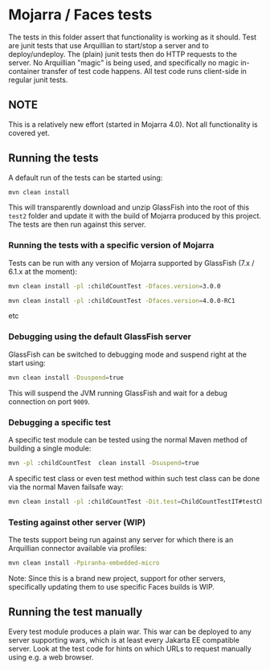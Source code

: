 <!---
[//]: # " Copyright (c) 2021 Contributors to the Eclipse foundation. All rights reserved.
[//]: # "  "
[//]: # " This program and the accompanying materials are made available under the "
[//]: # " terms of the Eclipse Public License v. 2.0, which is available at "
[//]: # " http://www.eclipse.org/legal/epl-2.0. "
[//]: # "  "
[//]: # " This Source Code may also be made available under the following Secondary "
[//]: # " Licenses when the conditions for such availability set forth in the "
[//]: # " Eclipse Public License v. 2.0 are satisfied: GNU General Public License, "
[//]: # " version 2 with the GNU Classpath Exception, which is available at "
[//]: # " https://www.gnu.org/software/classpath/license.html. "
[//]: # "  "
[//]: # " SPDX-License-Identifier: EPL-2.0 OR GPL-2.0 WITH Classpath-exception-2.0 "
-->

# Mojarra / Faces tests

The tests in this folder assert that functionality is working as it should. Test are junit tests
that use Arquillian to start/stop a server and to deploy/undeploy. The (plain) junit tests then do
HTTP requests to the server. No Arquillian "magic" is being used, and specifically no magic in-container
transfer of test code happens. All test code runs client-side in regular junit tests.

## NOTE

This is a relatively new effort (started in Mojarra 4.0). Not all functionality is covered yet.

## Running the tests

A default run of the tests can be started using:

```bash
mvn clean install
```

This will transparently download and unzip GlassFish into the root of this `test2` folder and update it with the build
of Mojarra produced by this project. The tests are then run against this server.

### Running the tests with a specific version of Mojarra

Tests can be run with any version of Mojarra supported by GlassFish (7.x / 6.1.x at the moment):

```bash
mvn clean install -pl :childCountTest -Dfaces.version=3.0.0
```

```bash
mvn clean install -pl :childCountTest -Dfaces.version=4.0.0-RC1
```

etc

### Debugging using the default GlassFish server

GlassFish can be switched to debugging mode and suspend right at the start using:

```bash
mvn clean install -Dsuspend=true
```

This will suspend the JVM running GlassFish and wait for a debug connection on port `9009`.

### Debugging a specific test

A specific test module can be tested using the normal Maven method of building a single module:

```bash
mvn -pl :childCountTest  clean install -Dsuspend=true
```

A specific test class or even test method within such test class can be done via the normal Maven failsafe way:


```bash
mvn clean install -pl :childCountTest -Dit.test=ChildCountTestIT#testChildCountTest -Dsuspend=true
```

### Testing against other server (WIP)

The tests support being run against any server for which there is an Arquillian connector available via profiles:

```bash
mvn clean install -Ppiranha-embedded-micro
```

Note: Since this is a brand new project, support for other servers, specifically updating them to use specific Faces builds is WIP.

## Running the test manually

Every test module produces a plain war. This war can be deployed to any server supporting wars, which is at least every Jakarta EE compatible server. Look at the test code
for hints on which URLs to request manually using e.g. a web browser.
















